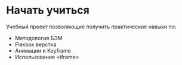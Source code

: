 # Начать учиться

Учебный проект позволяющие получить практические навыки по:

* Методология БЭМ
* Flexbox верстка
* Анимации и Keyframe
* Использование \<iframe>


